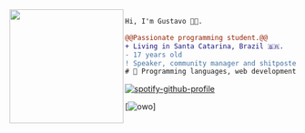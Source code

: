 <img align="left" height="200" src="https://media.giphy.com/media/ao9DUiTKH60XS/giphy.gif"/>

```diff
Hi, I'm Gustavo 👩‍💻.

@@Passionate programming student.@@
+ Living in Santa Catarina, Brazil 🇧🇷.
- 17 years old
! Speaker, community manager and shitposter
# 📖 Programming languages, web development
```

[![spotify-github-profile](https://spotify-github-profile.vercel.app/api/view?uid=fkkf4mwo7bywhmziuhe2mxarl&cover_image=true&theme=novatorem)](https://github.com/kittinan/spotify-github-profile)

[![owo](https://d3vil.cc/github)]
